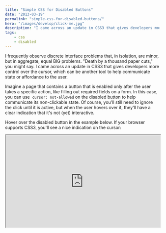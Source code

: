 ```yaml
---
title: "Simple CSS for Disabled Buttons"
date: "2013-03-19"
permalink: "simple-css-for-disabled-buttons/"
hero: "/images/develop/click-me.jpg"
description: "I came across an update in CSS3 that gives developers more control over the cursor, which can be another tool to help communicate state or affordance to the user."
tags:
    - css
    - disabled
---
```


I frequently observe discrete interface problems that, in isolation, are minor, but in aggregate, equal BIG problems. "Death by a thousand paper cuts," you might say. I came across an update in CSS3 that gives developers more control over the cursor, which can be another tool to help communicate state or affordance to the user.

Imagine a page that contains a button that is enabled only after the user takes a specific action, like filling out required fields on a form. In this case, you can use  <code>cursor: not-allowed</code> on the disabled button to help communicate its non-clickable state. Of course, you'll still need to ignore the click until it is active, but when the user hovers over it, they'll have a clear indication that it's not (yet) interactive.

Hover over the disabled button in the example below. If your browser supports CSS3, you'll see a nice indication on the cursor:

<iframe height="300" width="100%" src="https://codepen.io/scottpdawson/embed/Dqrck?height=600&amp;theme-id=light&amp;default-tab=result" allowfullscreen="true"></iframe>
